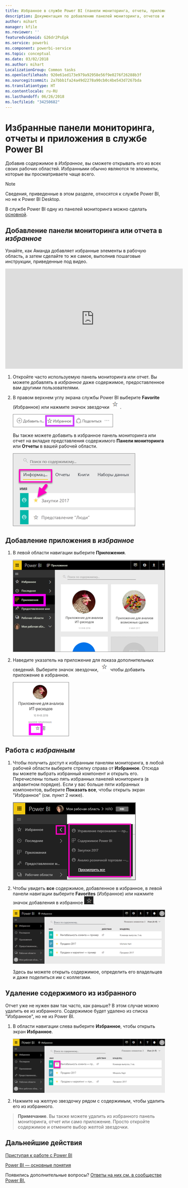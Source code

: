 ```yaml
---
title: Избранное в службе Power BI (панели мониторинга, отчеты, приложения)
description: Документация по добавлению панелей мониторинга, отчетов и приложений в избранное в службе Power BI
author: mihart
manager: kfile
ms.reviewer: ''
featuredvideoid: G26dr2PsEpk
ms.service: powerbi
ms.component: powerbi-service
ms.topic: conceptual
ms.date: 03/02/2018
ms.author: mihart
LocalizationGroup: Common tasks
ms.openlocfilehash: 920e61ed173e979a92958e56f9e0276f26288b3f
ms.sourcegitcommit: 2a7bbb1fa24a49d2278a90cb0c4be543d7267bda
ms.translationtype: HT
ms.contentlocale: ru-RU
ms.lasthandoff: 06/26/2018
ms.locfileid: "34250682"
---
```

# <a name="favorite-dashboards-reports-and-apps-in-power-bi-service"></a>Избранные панели мониторинга, отчеты и приложения в службе Power BI
Добавив содержимое в *Избранное*, вы сможете открывать его из всех своих рабочих областей.  Избранными обычно являются те элементы, которые вы просматриваете чаще всего.

> [!NOTE]
> Сведения, приведенные в этом разделе, относятся к службе Power BI, но не к Power BI Desktop.
> 
> 

В службе Power BI одну из панелей мониторинга можно сделать [основной](service-dashboard-featured.md).

## <a name="add-a-dashboard-or-report-as-a-favorite"></a>Добавление панели мониторинга или отчета в *избранное*
Узнайте, как Аманда добавляет избранные элементы в рабочую область, а затем сделайте то же самое, выполнив пошаговые инструкции, приведенные под видео.

<iframe width="560" height="315" src="https://www.youtube.com/embed/G26dr2PsEpk" frameborder="0" allowfullscreen></iframe>


1. Откройте часто используемую панель мониторинга или отчет. Вы можете добавлять в *избранное* даже содержимое, предоставленное вам другими пользователями.
2. В правом верхнем углу экрана службы Power BI выберите **Favorite** (Избранное) или нажмите значок звездочки ![значок звездочки](media/service-dashboard-favorite/power-bi-favorite-icon.png).
   
   ![Значок избранного](media/service-dashboard-favorite/powerbi-dashboard-favorite.png)
   
   Вы также можете добавить в избранное панель мониторинга или отчет на вкладке представления содержимого **Панели мониторинга** или **Отчеты** в вашей рабочей области.
   
   ![Вкладка панели мониторинга с желтой звездочкой](media/service-dashboard-favorite/power-bi-dashboard-favorite.png)

## <a name="add-an-app-as-a-favorite"></a>Добавление приложения в *избранное*

1. В левой области навигации выберите **Приложения**.

   ![панель мониторинга](media/service-dashboard-favorite/power-bi-favorite-apps.png)

2. Наведите указатель на приложение для показа дополнительных сведений.  Выберите значок звездочки, ![значок звездочки](media/service-dashboard-favorite/power-bi-favorite-icon.png)  чтобы добавить приложение в избранное.
   
   ![наведение указателя мыши на приложение](media/service-dashboard-favorite/power-bi-favorite-app.png)

## <a name="working-with-favorites"></a>Работа с *избранным*
1. Чтобы получить доступ к избранным панелям мониторинга, в любой рабочей области выберите стрелку справа от **Избранное**.  Отсюда вы можете выбрать избранный компонент и открыть его. Перечислены только пять избранных панелей мониторинга (в алфавитном порядке). Если у вас больше пяти избранных компонентов, выберите **Показать все**, чтобы открыть экран "Избранное" (см. пункт 2 ниже). 
   
   ![Всплывающий элемент "Избранное"](media/service-dashboard-favorite/power-bi-favorite-flyout-new.png)
2. Чтобы увидеть **все** содержимое, добавленное в избранное, в левой панели навигации выберите **Favorites** (Избранное) или нажмите значок добавления в избранное ![значок звездочки](media/service-dashboard-favorite/power-bi-favorites-icon.png).  
   
    ![окно "Избранное"](media/service-dashboard-favorite/power-bi-favorites-screen.png)
   
   Здесь вы можете открыть содержимое, определить его владельцев и даже поделиться им с коллегами.

## <a name="unfavorite-content"></a>Удаление содержимого из избранного
Отчет уже не нужен вам так часто, как раньше?  В этом случае можно удалить ее из избранного. Содержимое будет удалено из списка "Избранное", но не из Power BI.

1. В области навигации слева выберите **Избранное**, чтобы открыть экран **Избранное**.
   
   ![Экран "Избранное"](media/service-dashboard-favorite/power-bi-unfavorites-screen.png)
2. Нажмите на желтую звездочку рядом с содержимым, чтобы удалить его из избранного.

> **Примечание**. Вы также можете удалить из избранного панель мониторинга, отчет или само приложение. Просто откройте содержимое и отмените выбор желтой звездочки.   
> 
> 

## <a name="next-steps"></a>Дальнейшие действия
[Приступая к работе с Power BI](service-get-started.md)

[Power BI — основные понятия](service-basic-concepts.md)

Появились дополнительные вопросы? [Ответы на них см. в сообществе Power BI.](http://community.powerbi.com/)

